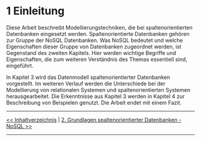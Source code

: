 # 1 Einleitung

Diese Arbeit beschreibt Modellierungstechniken, die bei spaltenorientierten Datenbanken
eingesetzt werden. Spaltenorientierte Datenbanken gehören zur Gruppe der
NoSQL Datenbanken. Was NoSQL bedeutet und welche Eigenschaften dieser Gruppe
von Datenbanken zugeordnet werden, ist Gegenstand des zweiten Kapitels. Hier
werden wichtige Begriffe und Eigenschaften, die zum weiteren Verständnis des Themas
essentiell sind, eingeführt.

In Kapitel 3 wird das Datenmodell spaltenorientierter Datenbanken vorgestellt. Im
weiteren Verlauf werden die Unterschiede bei der Modellierung von relationalen Systemen
und spaltenorientierten Systemen herausgearbeitet. Die Erkenntnisse aus Kapitel
3 werden in Kapitel 4 zur Beschreibung von Beispielen genutzt. Die Arbeit endet
mit einem Fazit.

---

[<< Inhaltverzeichnis](title.md) | [2. Grundlagen spaltenorientierter Datenbanken - NoSQL >>](grundlagen_2.md)

---
